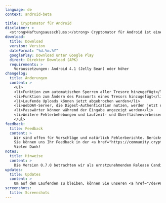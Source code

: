 ```yaml
---
language: de
context: android-beta

title: Cryptomator für Android
disclaimer: >
  <strong>Haftungsausschluss:</strong> Cryptomator für Android ist eine Beta-Software. Durch das Herunterladen von Cryptomator, stimmen Sie zu, Cryptomator nur für Testzwecke mit wiederherstellbaren Daten zu verwenden. Die Entwickler von Cryptomator haften nicht für Verluste oder Schäden an Ihren Daten.
download:
  title: Download
  version: Version
  dateFormat: "%d.%m.%Y"
  googlePlay: Download unter Google Play
  direct: Direkter Download (APK)
  requirements: >
    Voraussetzungen: Android 4.1 (Jelly Bean) oder höher
changelog:
  title: Änderungen
  content: >
    <ul>
    <li>Funktion zum automatischen Sperren aller Tresore hinzugefügt</li>
    <li>Funktion zum Ändern des Passworts eines Tresors hinzugefügt</li>
    <li>Laufende Uploads können jetzt abgebrochen werden</li>
    <li>WebDAV-Server, die Digest-Authentication nutzen, werden jetzt unterstützt</li>
    <li>Passwörter können während der Eingabe angezeigt werden</li>
    <li>Weitere Fehlerbehebungen und Laufzeit- und Oberflächenverbesserungen</li>
    </ul>
feedback:
  title: Feedback
  content: >
    Wir sind offen für Vorschläge und natürlich Fehlerberichte. Berücksichtigen Sie bitte dabei, dass es sich um eine Beta-Verison handelt.<br/>
    Sie können uns Ihr Feedback in der <a href="https://community.cryptomator.org/c/help/android" target="_blank">Cryptomator Community</a> und auf <a href="https://github.com/cryptomator/cryptomator-android" target="_blank">GitHub</a> mitteilen. Bitte lesen Sie unsere <a href="https://github.com/cryptomator/cryptomator-android/blob/master/CONTRIBUTING.md" target="_blank">Contribution Guidelines</a> sorgfältig durch. :cat:<br/>
    Vielen Dank!
notes:
  title: Hinweise
  content: >
    Die Version 0.7.0 betrachten wir als ernstzunehmenden Release Candidate für die erste finale Version 1.0.0. Wir sind fast am Ziel! :tada:
updates:
  title: Updates
  content: >
    Um auf dem Laufenden zu bleiben, können Sie unseren <a href="/de/#newsletter">Newsletter</a> abonnieren oder diese Seite gelegentlich besuchen.
screenshots:
  title: Screenshots
---
```

